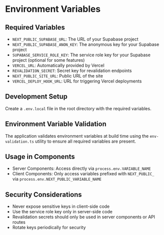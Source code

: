 # Environment Variables

## Required Variables
- `NEXT_PUBLIC_SUPABASE_URL`: The URL of your Supabase project
- `NEXT_PUBLIC_SUPABASE_ANON_KEY`: The anonymous key for your Supabase project
- `SUPABASE_SERVICE_ROLE_KEY`: The service role key for your Supabase project (optional for some features)
- `VERCEL_URL`: Automatically provided by Vercel
- `REVALIDATION_SECRET`: Secret key for revalidation endpoints
- `NEXT_PUBLIC_SITE_URL`: Public URL of the site
- `VERCEL_DEPLOY_HOOK_URL`: URL for triggering Vercel deployments

## Development Setup
Create a `.env.local` file in the root directory with the required variables.

## Environment Variable Validation
The application validates environment variables at build time using the `env-validation.ts` utility to ensure all required variables are present.

## Usage in Components
- Server Components: Access directly via `process.env.VARIABLE_NAME`
- Client Components: Only access variables prefixed with `NEXT_PUBLIC_` via `process.env.NEXT_PUBLIC_VARIABLE_NAME`

## Security Considerations
- Never expose sensitive keys in client-side code
- Use the service role key only in server-side code
- Revalidation secrets should only be used in server components or API routes
- Rotate keys periodically for security
